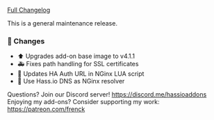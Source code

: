 [Full Changelog][changelog]

This is a general maintenance release.

### 🔨 Changes

- :arrow_up: Upgrades add-on base image to v4.1.1
- :ambulance: Fixes path handling for SSL certificates
- :hammer: Updates HA Auth URL in NGinx LUA script
- :hammer: Use Hass.io DNS as NGinx resolver

[changelog]: https://github.com/hassio-addons/addon-ssh/compare/v6.3.2...v6.3.3

Questions? Join our Discord server! https://discord.me/hassioaddons
Enjoying my add-ons? Consider supporting my work: https://patreon.com/frenck